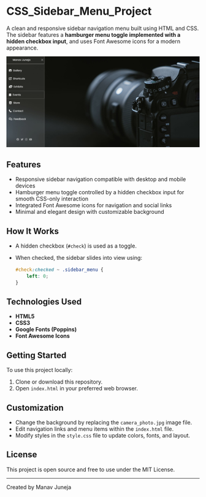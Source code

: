 # CSS_Sidebar_Menu_Project

A clean and responsive sidebar navigation menu built using HTML and CSS. The sidebar features a **hamburger menu toggle implemented with a hidden checkbox input**, and uses Font Awesome icons for a modern appearance.

[![Watch the video](assets/sidebar_menu_working.png)](assets/Sidebar_menu.mp4)

## Features

- Responsive sidebar navigation compatible with desktop and mobile devices  
- Hamburger menu toggle controlled by a hidden checkbox input for smooth CSS-only interaction  
- Integrated Font Awesome icons for navigation and social links  
- Minimal and elegant design with customizable background

## How It Works
- A hidden checkbox (`#check`) is used as a toggle.
- When checked, the sidebar slides into view using:

  ```css
  #check:checked ~ .sidebar_menu {
      left: 0;
  }
  
## Technologies Used
- **HTML5**
- **CSS3**
- **Google Fonts (Poppins)**
- **Font Awesome Icons**

## Getting Started

To use this project locally:

1. Clone or download this repository.  
2. Open `index.html` in your preferred web browser.  

## Customization

- Change the background by replacing the `camera_photo.jpg` image file.  
- Edit navigation links and menu items within the `index.html` file.  
- Modify styles in the `style.css` file to update colors, fonts, and layout.  

## License

This project is open source and free to use under the MIT License.  

---

Created by Manav Juneja
